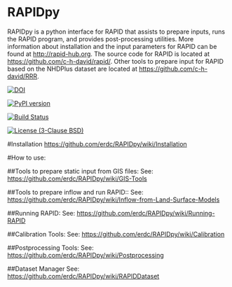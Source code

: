 # RAPIDpy

RAPIDpy is a python interface for RAPID that assists to prepare inputs, runs the RAPID program, and provides post-processing utilities.
More information about installation and the input parameters for RAPID can be found at http://rapid-hub.org.
The source code for RAPID is located at https://github.com/c-h-david/rapid/. Other tools to prepare input for RAPID based on the NHDPlus dataset are located at https://github.com/c-h-david/RRR.

[![DOI](https://zenodo.org/badge/19918/erdc/RAPIDpy.svg)](https://zenodo.org/badge/latestdoi/19918/erdc-cm/RAPIDpy)

[![PyPI version](https://badge.fury.io/py/RAPIDpy.svg)](https://badge.fury.io/py/RAPIDpy)

[![Build Status](https://travis-ci.org/erdc/RAPIDpy.svg?branch=master)](https://travis-ci.org/erdc-cm/RAPIDpy)

[![License (3-Clause BSD)](https://img.shields.io/badge/license-BSD%203--Clause-yellow.svg)](https://github.com/erdc/RAPIDpy/blob/master/LICENSE)

#Installation
https://github.com/erdc/RAPIDpy/wiki/Installation

#How to use:

##Tools to prepare static input from GIS files:
See: https://github.com/erdc/RAPIDpy/wiki/GIS-Tools

##Tools to prepare inflow and run RAPID::
See: https://github.com/erdc/RAPIDpy/wiki/Inflow-from-Land-Surface-Models

##Running RAPID:
See: https://github.com/erdc/RAPIDpy/wiki/Running-RAPID

##Calibration Tools:
See: https://github.com/erdc/RAPIDpy/wiki/Calibration
												
##Postprocessing Tools:
See: https://github.com/erdc/RAPIDpy/wiki/Postprocessing

##Dataset Manager
See: https://github.com/erdc/RAPIDpy/wiki/RAPIDDataset
